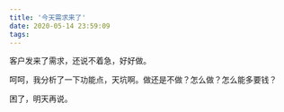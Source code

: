 ```yaml
---
title: '今天需求来了'
date: 2020-05-14 23:59:09
tags:
---
```

客户发来了需求，还说不着急，好好做。

呵呵，我分析了一下功能点，天坑啊。做还是不做？怎么做？怎么能多要钱？

困了，明天再说。